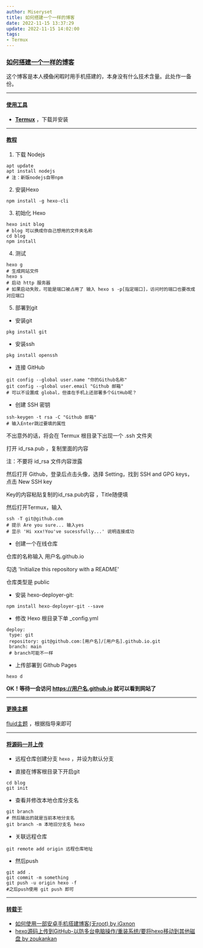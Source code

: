 ```yaml
---
author: Miseryset
title: 如何搭建一个一样的博客
date: 2022-11-15 13:37:29
update: 2022-11-15 14:02:00
tags:
- Termux
---
```

### <u>如何搭建一个一样的博客</u>
这个博客是本人~~摸鱼~~闲暇时用手机搭建的，本身没有什么技术含量。此处作一备份。
***
#### <u>使用工具</u>
- **[Termux](https://f-droid.org/packages/com.termux/)** ，下载并安装
***
#### <u>教程</u>
1. 下载 Nodejs
```
apt update
apt install nodejs
# 注：新版nodejs自带npm
```
2. 安装Hexo

`npm install -g hexo-cli`

3. 初始化 Hexo
```
hexo init blog
# blog 可以换成你自己想用的文件夹名称
cd blog
npm install
```
4. 测试
```
hexo g
# 生成网站文件
hexo s
# 启动 http 服务器
# 如果启动失败，可能是端口被占用了 输入 hexo s -p[指定端口]，访问时的端口也要改成对应端口
```
5. 部署到git

- 安装git

`pkg install git`

- 安装ssh

`pkg install openssh`

- 连接 GitHub
```
git config --global user.name "你的Github名称"
git config --global user.email "Github 邮箱"
# 可以不设置成 global，但谁在手机上还部署多个GitHub呢？
```
- 创建 SSH 密钥

```
ssh-keygen -t rsa -C "Github 邮箱"
# 输入Enter跳过要填的属性
```
不出意外的话，将会在 Termux 根目录下出现一个  .ssh 文件夹

打开 id_rsa.pub ，复制里面的内容

注：不要将 id_rsa 文件内容泄露

然后打开 Github，登录后点击头像，选择 Setting，找到 SSH and GPG keys，点击 New SSH key

Key的内容粘贴复制的id_rsa.pub内容 ，Title随便填

然后打开Termux，输入

```
ssh -T git@github.com
# 提示 Are you sure... 输入yes
# 显示 'Hi xxx!You've sucessfully...' 说明连接成功
```
- 创建一个在线仓库

仓库的名称输入 用户名.github.io

勾选 'Initialize this repository with a README'

仓库类型是 public

- 安装 hexo-deployer-git:

`npm install hexo-deployer-git --save`

- 修改 Hexo 根目录下单 _config.yml
```
deploy:
 type: git
 repository: git@github.com:[用户名]/[用户名].github.io.git
 branch: main
 # branch可能不一样
```
- 上传部署到 Github Pages

`hexo d`

**OK！等待一会访问 https://用户名.github.io 就可以看到网站了**
***
#### <u>更换主题</u>
[fluid主题](https://github.com/fluid-dev/hexo-theme-fluid) ，根据指导来即可
***
#### <u>将源码一并上传</u>

- 远程仓库创建分支 `hexo` ，并设为默认分支

- 直接在博客根目录下开启git
```
cd blog
git init
```
- 查看并修改本地仓库分支名
```
git branch
# 然后输出的就是当前本地分支名
git branch -m 本地旧分支名 hexo
```
- 关联远程仓库

`git remote add origin 远程仓库地址`

- 然后push
```
git add .
git commit -m something
git push -u origin hexo -f
#之后push使用 git push 即可
```
***
#### <u>转载于</u>
- [如何使用一部安卓手机搭建博客(无root\) by iGxnon](https://www.jianshu.com/p/f7177c342f94)
- [hexo源码上传到GitHub-以防多台电脑操作/重装系统/要将hexo移动到其他磁盘 by zoukankan](http://t.zoukankan.com/wy0526-p-13066869.html)
